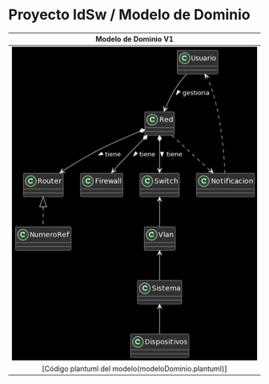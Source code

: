 # Proyecto IdSw / Modelo de Dominio

|Modelo de Dominio V1|
|:-:|
|![Imagen](modeloDominioV1.png)|
|[Código plantuml del modelo(modeloDominio.plantuml)]|
